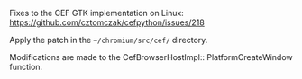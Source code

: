 Fixes to the CEF GTK implementation on Linux:
https://github.com/cztomczak/cefpython/issues/218

Apply the patch in the `~/chromium/src/cef/` directory.

Modifications are made to the CefBrowserHostImpl::
PlatformCreateWindow function.
